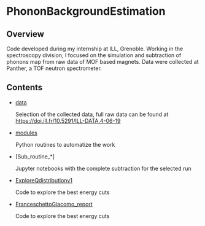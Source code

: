 # PhononBackgroundEstimation

## Overview
Code developed during my internship at ILL, Grenoble. Working in the spectroscopy division, I focused on the simulation and subtraction of phonons map from raw data of MOF based magnets.
Data were collected at Panther, a TOF neutron spectrometer.

## Contents
*   [data](data/)

    Selection of the collected data, full raw data can be found at https://doi.ill.fr/10.5291/ILL-DATA.4-06-19

*   [modules](modules/)

    Python routines to automatize the work
    
*   [Sub_routine_*]

    Jupyter notebooks with the complete subtraction for the selected run
    
*   [ExploreQdistributionv1]((ExploreQdistributionv1.ipynb))

    Code to explore the best energy cuts

*   [FranceschettoGiacomo_report]((FranceschettoGiacomo_report.pdf))

    Code to explore the best energy cuts
